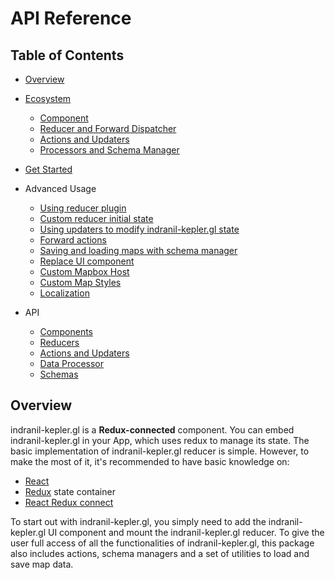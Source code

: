 # API Reference

## Table of Contents

- [Overview](./#overview)
- [Ecosystem](./ecosystem.md)

  - [Component](./ecosystem.md#component)
  - [Reducer and Forward Dispatcher](./ecosystem.md#reducer-and-forward-dispatcher)
  - [Actions and Updaters](./ecosystem.md#actions-and-updaters)
  - [Processors and Schema Manager](./ecosystem.md#processors-and-schema-manager)

- [Get Started](./get-started.md)

- Advanced Usage

  - [Using reducer plugin](./advanced-usages/reducer-plugin.md)
  - [Custom reducer initial state](./advanced-usages/custom-initial-state.md)
  - [Using updaters to modify indranil-kepler.gl state](./advanced-usages/using-updaters.md)
  - [Forward actions](./advanced-usages/forward-actions.md)
  - [Saving and loading maps with schema manager](./advanced-usages/saving-loading-w-schema.md)
  - [Replace UI component](./advanced-usages/replace-ui-component.md)
  - [Custom Mapbox Host](./advanced-usages/custom-mapbox-host.md)
  - [Custom Map Styles](./advanced-usages/custom-map-styles.md)
  - [Localization](./localization/README.md)

- API
  - [Components](./components/README.md)
  - [Reducers](./reducers/README.md)
  - [Actions and Updaters](./actions/actions.md)
  - [Data Processor](./processors/processors.md)
  - [Schemas](./schemas/README.md)

## Overview

indranil-kepler.gl is a **Redux-connected** component. You can embed indranil-kepler.gl in your App, which uses redux to manage its state. The basic implementation of indranil-kepler.gl reducer is simple. However, to make the most of it, it's recommended to have basic knowledge on:

- [React](https://reactjs.org/)
- [Redux](https://redux.js.org/) state container
- [React Redux connect](https://react-redux.js.org/)

To start out with indranil-kepler.gl, you simply need to add the indranil-kepler.gl UI component and mount the indranil-kepler.gl reducer. To give the user full access of all the functionalities of indranil-kepler.gl, this package also includes actions, schema managers and a set of utilities to load and save map data.
